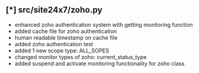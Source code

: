 ## [*] src/site24x7/zoho.py
* enhanced zoho authentication system with getting monitoring function
* added cache file for zoho authentication
* human readable timestamp on cache file
* added zoho authentication test
* added 1 new scope type: ALL_SOPES
* changed monitor types of zoho: current_status_type
* added suspend and activate monitoring functionality for zoho class